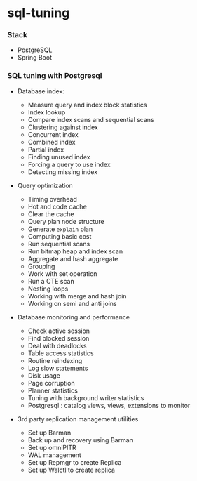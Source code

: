 # sql-tuning




### Stack 
+ PostgreSQL
+ Spring Boot 



### SQL tuning with Postgresql 
+ Database index:
    + Measure query and index block statistics 
    + Index lookup 
    + Compare index scans and sequential scans
    + Clustering against index
    + Concurrent index 
    + Combined index 
    + Partial index 
    + Finding unused index 
    + Forcing a query to use index 
    + Detecting missing index 
    
+ Query optimization 
    + Timing overhead 
    + Hot and code cache
    + Clear the cache 
    + Query plan node structure 
    + Generate `explain` plan 
    + Computing basic cost 
    + Run sequential scans
    + Run bitmap heap and index scan 
    + Aggregate and hash aggregate 
    + Grouping
    + Work with set operation
    + Run a CTE scan 
    + Nesting loops 
    + Working with merge and hash join 
    + Working on semi and anti joins 

+ Database monitoring and performance
    + Check active session  
    + Find blocked session 
    + Deal with deadlocks 
    + Table access statistics
    + Routine reindexing 
    + Log slow statements
    + Disk usage
    + Page corruption
    + Planner statistics
    + Tuning with background writer statistics
    + Postgresql : catalog views, views, extensions to monitor 

+ 3rd party replication management utilities 
    + Set up Barman 
    + Back up and recovery using Barman 
    + Set up omniPITR
    + WAL management 
    + Set up Repmgr to create Replica 
    + Set up Walctl to create replica 
    
